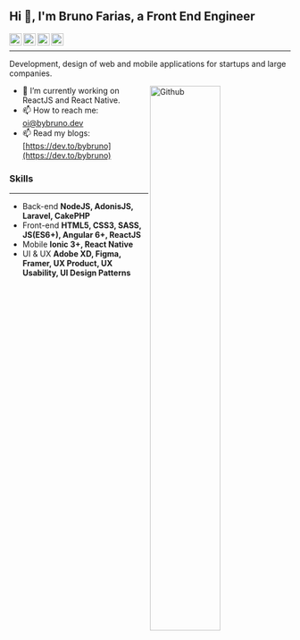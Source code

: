 ## Hi 👋, I'm Bruno Farias, a Front End Engineer ##

<a href="https://www.linkedin.com/in/bybruno">
  <img align="left" alt="Deepak's Linkdein" width="22px" src="https://cdn.jsdelivr.net/npm/simple-icons@v3/icons/linkedin.svg" />
</a>
<a href="https://twitter.com/bybrunodotdev">
  <img align="left" alt="Deepak's Twitter" width="22px" src="https://cdn.jsdelivr.net/npm/simple-icons@v3/icons/twitter.svg" />
</a>
<a href="https://medium.com/@bybruno">
  <img align="left" alt="Deepak's Medium" width="22px" src="https://cdn.jsdelivr.net/npm/simple-icons@v3/icons/medium.svg" />
</a>

<a href="https://www.instagram.com/bybrunodotdev">
  <img align="left" alt="Deepak's Instagram" width="22px" src="https://cdn.jsdelivr.net/npm/simple-icons@v3/icons/instagram.svg" />
</a>

&nbsp;

----------------------------------------------------------------------------------------------------------------------------
Development, design of web and mobile applications for startups and large companies. 

<img width="50%" align="right" alt="Github" src="https://raw.githubusercontent.com/onimur/.github/master/.resources/git-header.svg" />

- 🔭 I’m currently working on ReactJS and React Native.
- 📫 How to reach me: oi@bybruno.dev
- 📫 Read my blogs: [https://dev.to/bybruno](https://dev.to/bybruno)

### Skills ###
----------------------------------------------------------------------------------------------------------------------------
- Back-end **NodeJS, AdonisJS, Laravel, CakePHP** 
- Front-end **HTML5, CSS3, SASS, JS(ES6+), Angular 6+, ReactJS**
- Mobile **Ionic 3+, React Native**
- UI & UX **Adobe XD, Figma, Framer, UX Product, UX Usability, UI Design Patterns**
